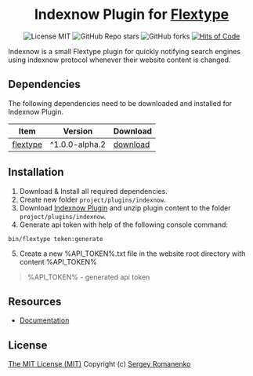 <h1 align="center">Indexnow Plugin for <a href="https://awilum.github.io/flextype">Flextype</a></h1>

<p align="center">
<img src="https://img.shields.io/badge/license-MIT-blue.svg?label=License" alt="License MIT"> <img alt="GitHub Repo stars" src="https://img.shields.io/github/stars/flextype-plugins/indexnow?label=Stars"> <img alt="GitHub forks" src="https://img.shields.io/github/forks/flextype-plugins/indexnow?label=Forks"> <a href="https://hitsofcode.com"><img alt="Hits of Code" src="https://hitsofcode.com/github/flextype-plugins/indexnow?branch=1.x"></a>
</p>

Indexnow is a small Flextype plugin for quickly notifying search engines using indexnow protocol whenever their website content is changed.

## Dependencies

The following dependencies need to be downloaded and installed for Indexnow Plugin.

| Item | Version | Download |
|---|---|---|
| [flextype](https://github.com/flextype/flextype) | ^1.0.0-alpha.2 | [download](https://github.com/flextype/flextype/releases) |

## Installation

1. Download & Install all required dependencies.
2. Create new folder `project/plugins/indexnow`.
3. Download [Indexnow Plugin](https://github.com/flextype-plugins/indexnow/releases) and unzip plugin content to the folder `project/plugins/indexnow`.
4. Generate api token with help of the following console command:
```
bin/flextype token:generate
```
5. Create a new %API_TOKEN%.txt file in the website root directory with content %API_TOKEN%

> %API_TOKEN% - generated api token

## Resources
* [Documentation](https://awilum.github.io/flextype/downloads/extend/plugins/indexnow)

## License
[The MIT License (MIT)](https://github.com/flextype-plugins/indexnow/blob/master/LICENSE.txt)
Copyright (c) [Sergey Romanenko](https://github.com/Awilum)
